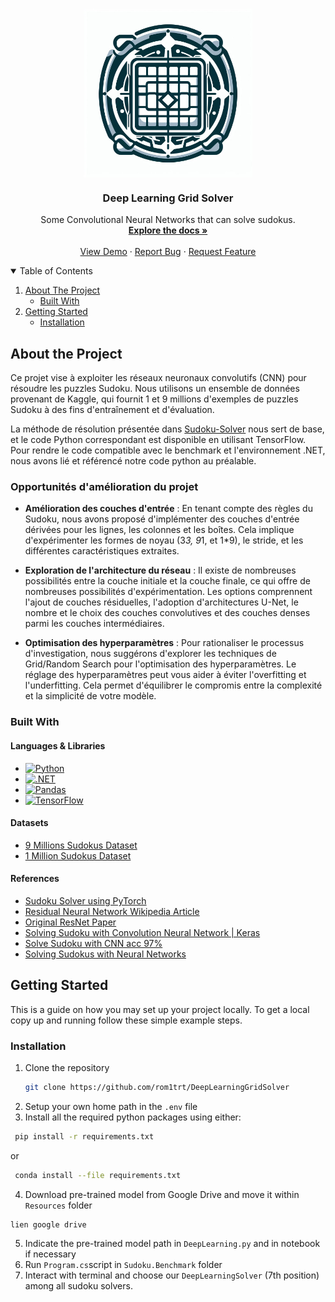<!-- PROJECT LOGO -->
<br />
<p align="center">
  <a href="https://github.com/rom1trt/DeepLearningGridSolver">
    <img align=top src="Resources/img/logo.jpeg" alt="Logo" width="270" height="270">
  </a>

  <h3 align="center">Deep Learning Grid Solver</h3>

  <p align="center">
    Some Convolutional Neural Networks that can solve sudokus.
    <br />
    <a href="https://github.com/rom1trt/DeepLearningGridSolver"><strong>Explore the docs »</strong></a>
    <br />
    <br />
    <a href="https://github.com/rom1trt/DeepLearningGridSolver">View Demo</a>
    ·
    <a href="https://github.com/rom1trt/DeepLearningGridSolver/issues">Report Bug</a>
    ·
    <a href="https://github.com/rom1trt/DeepLearningGridSolver/issues">Request Feature</a>
  </p>
</p>

<!-- TABLE OF CONTENTS -->
<details open="open">
  <summary>Table of Contents</summary>
  <ol>
    <li>
      <a href="#about-the-project">About The Project</a>
      <ul>
        <li><a href="#built-with">Built With</a></li>
      </ul>
    </li>
    <li>
      <a href="#getting-started">Getting Started</a>
      <ul>
        <li><a href="#installation">Installation</a></li>
      </ul>
    </li>
  </ol>
</details>

<!-- ABOUT THE PROJECT -->

## About the Project

Ce projet vise à exploiter les réseaux neuronaux convolutifs (CNN) pour résoudre les puzzles Sudoku. Nous utilisons un ensemble de données provenant de Kaggle, qui fournit 1 et 9 millions d'exemples de puzzles Sudoku à des fins d'entraînement et d'évaluation.

La méthode de résolution présentée dans [Sudoku-Solver](https://github.com/shivaverma/Sudoku-Solver/blob/master/model.py) nous sert de base, et le code Python correspondant est disponible en utilisant TensorFlow. Pour rendre le code compatible avec le benchmark et l'environnement .NET, nous avons lié et référencé notre code python au préalable.

### Opportunités d'amélioration du projet

- **Amélioration des couches d'entrée** : En tenant compte des règles du Sudoku, nous avons proposé d'implémenter des couches d'entrée dérivées pour les lignes, les colonnes et les boîtes. Cela implique d'expérimenter les formes de noyau (3*3, 9*1, et 1\*9), le stride, et les différentes caractéristiques extraites.

- **Exploration de l'architecture du réseau** : Il existe de nombreuses possibilités entre la couche initiale et la couche finale, ce qui offre de nombreuses possibilités d'expérimentation. Les options comprennent l'ajout de couches résiduelles, l'adoption d'architectures U-Net, le nombre et le choix des couches convolutives et des couches denses parmi les couches intermédiaires.

- **Optimisation des hyperparamètres** : Pour rationaliser le processus d'investigation, nous suggérons d'explorer les techniques de Grid/Random Search pour l'optimisation des hyperparamètres. Le réglage des hyperparamètres peut vous aider à éviter l'overfitting et l'underfitting. Cela permet d'équilibrer le compromis entre la complexité et la simplicité de votre modèle.

### Built With

#### Languages & Libraries

- [![Python](https://img.shields.io/badge/python-c2a90f?style=for-the-badge&logo=python&logoColor=white)](https://www.python.org/)
- [![.NET](https://img.shields.io/badge/.NET-512BD4?style=for-the-badge&logo=.net&logoColor=white)](https://dotnet.microsoft.com/)
- [![Pandas](https://img.shields.io/badge/pandas-150458?style=for-the-badge&logo=pandas&logoColor=white)](https://pandas.pydata.org/)
- [![TensorFlow](https://img.shields.io/badge/TensorFlow-FF6F00?style=for-the-badge&logo=TensorFlow&logoColor=white)](https://www.tensorflow.org/)

#### Datasets

- [9 Millions Sudokus Dataset](https://www.kaggle.com/datasets/rohanrao/sudoku)
- [1 Million Sudokus Dataset](https://www.kaggle.com/datasets/bryanpark/sudoku)

#### References

- [Sudoku Solver using PyTorch](https://github.com/chingisooinar/sudoku-solver.pytorch)
- [Residual Neural Network Wikipedia Article](https://en.wikipedia.org/wiki/Residual_neural_network)
- [Original ResNet Paper](https://arxiv.org/abs/1512.03385)
- [Solving Sudoku with Convolution Neural Network | Keras](https://towardsdatascience.com/solving-sudoku-with-convolution-neural-network-keras-655ba4be3b11)
- [Solve Sudoku with CNN acc 97%](https://www.kaggle.com/code/lyly123/solve-sudoku-with-cnn-acc-97)
- [Solving Sudokus with Neural Networks](https://cs230.stanford.edu/files_winter_2018/projects/6939771.pdf)

<!-- GETTING STARTED -->

## Getting Started

This is a guide on how you may set up your project locally.
To get a local copy up and running follow these simple example steps.

### Installation

1. Clone the repository
   ```sh
   git clone https://github.com/rom1trt/DeepLearningGridSolver
   ```
2. Setup your own home path in the `.env` file
3. Install all the required python packages using either:

```sh
 pip install -r requirements.txt
```

or

```sh
 conda install --file requirements.txt
```

4. Download pre-trained model from Google Drive and move it within `Resources` folder

```
lien google drive
```

5. Indicate the pre-trained model path in `DeepLearning.py` and in notebook if necessary
6. Run `Program.cs`script in `Sudoku.Benchmark` folder
7. Interact with terminal and choose our `DeepLearningSolver` (7th position) among all sudoku solvers.
